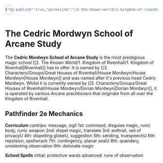 ```yaml
---
{"dg-publish":true,"permalink":"/2-the-known-world/1-kingdom-of-rivenhall/mistlands/veilwood/cedric-mordwyn-school-of-arcane-study/","dgPassFrontmatter":true}
---
```


# The Cedric Mordwyn School of Arcane Study
The **Cedric Mordwyn School of Arcane Study** is the most prestigious magic school [[2. The Known World/1. Kingdom of Rivenhall/1. Kingdom of Rivenhall\|Rivenhall]] has to offer. It is owned by [[3. Characters/Groups/Great Houses of Rivenhall/House Mordwyn/House Mordwyn\|House Mordwyn]] and was named after it's previous head Cedric Mordwyn. Whilst it is currently owned by [[3. Characters/Groups/Great Houses of Rivenhall/House Mordwyn/Dorian Mordwyn\|Dorian Mordwyn]], it is operated by various Arcane practitioners that originate from all over the Kingdom of Rivenhall. 

## Pathfinder 2e Mechanics
**Curriculum**
cantrips: message, sigil
1st: command, disguise magic, runic body, runic weapon
2nd: dispel magic, translate
3rd: enthrall, veil of privacyU
4th: dispelling globeU, suggestion
5th: sending, truespeechU
6th: repulsion, spellwrack
7th: contingency, planar sealU
8th: quandary, unrelenting observation
9th: detonate magic

**School Spells**
initial: protective wards
advanced: rune of observation